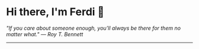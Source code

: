 <h1>Hi there, I'm Ferdi 👋</h1>

<p><em>
  "If you care about someone enough, you'll always be there for them no matter what." — Roy T. Bennett
</em></p>

---
